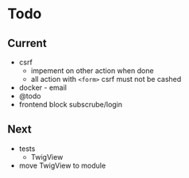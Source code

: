 # Todo

## Current

- csrf
  - impement on other action when done
  - all action with `<form>` csrf must not be cashed
- docker - email
- @todo
- frontend block subscrube/login

## Next

- tests  
  - TwigView  
- move TwigView to module  
